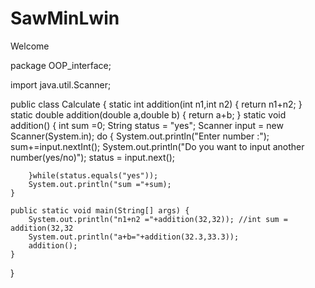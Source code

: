 # SawMinLwin
Welcome 

package OOP_interface;

import java.util.Scanner;

public class Calculate {
	static int addition(int n1,int n2) {
		return n1+n2;
	}
	static double addition(double a,double b) {
		return a+b;
		}
	static void addition() {
		int sum =0;
		String status = "yes";
		Scanner input = new Scanner(System.in);
		do {
			System.out.println("Enter number :");
			sum+=input.nextInt();
			System.out.println("Do you want to input another number(yes/no)");
			status = input.next();
		
		}while(status.equals("yes")); 
		System.out.println("sum ="+sum);
	}

	public static void main(String[] args) {
		System.out.println("n1+n2 ="+addition(32,32)); //int sum = addition(32,32
		System.out.println("a+b="+addition(32.3,33.3));
		addition();
	}

}

